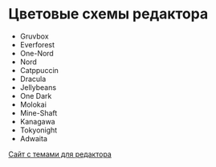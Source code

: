 # Цветовые схемы редактора

- Gruvbox
- Everforest
- One-Nord
- Nord
- Catppuccin
- Dracula
- Jellybeans
- One Dark
- Molokai
- Mine-Shaft
- Kanagawa
- Tokyonight
- Adwaita

[Сайт с темами для редактора](https://vscodethemes.com/)